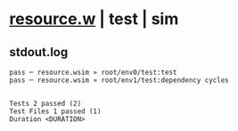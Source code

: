 # [resource.w](../../../../../examples/tests/valid/resource.w) | test | sim

## stdout.log
```log
pass ─ resource.wsim » root/env0/test:test             
pass ─ resource.wsim » root/env1/test:dependency cycles
 
 
Tests 2 passed (2)
Test Files 1 passed (1)
Duration <DURATION>
```

